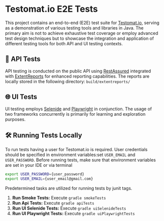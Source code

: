 # Testomat.io E2E Tests

This project contains an end-to-end (E2E) test suite for [Testomat.io](https://app.testomat.io), serving as a demonstration of various testing tools and libraries in Java. The primary aim is not to achieve exhaustive test coverage or employ advanced test design techniques but to showcase the integration and application of different testing tools for both API and UI testing contexts.

## 🧪 API Tests

API testing is conducted on the public API using [RestAssured](https://rest-assured.io/) integrated with [ExtentReports](https://www.extentreports.com/) for enhanced reporting capabilities. The reports are locally stored in the following directory: `build/extentreports/`

## 🌐 UI Tests

UI testing employs [Selenide](https://selenide.org/) and [Playwright](https://playwright.dev/) in conjunction. The usage of two frameworks concurrently is primarily for learning and exploration purposes.

## 🛠️ Running Tests Locally

To run tests having a user for Testomat.io is required. User credentials should be specified in environment variables:set `USER_EMAIL` and `USER_PASSWORD`.
Before running tests, make sure that environment variables are set in your IDE or via terminal

```sh
export USER_PASSWORD={user_password}
export USER_EMAIL={user_email@gmail.com}
```

Predetermined tasks are utilized for running tests by junit tags. 

1. **Run Smoke Tests:**
   Execute `gradle smokeTests`
2. **Run Api Tests:**
   Execute `gradle apiTests`
3. **Run UI Selenide Tests:**
   Execute `gradle uiSelenideTests`
4. **Run UI Playwright Tests:**
   Execute `gradle uiPlaywrightTests`